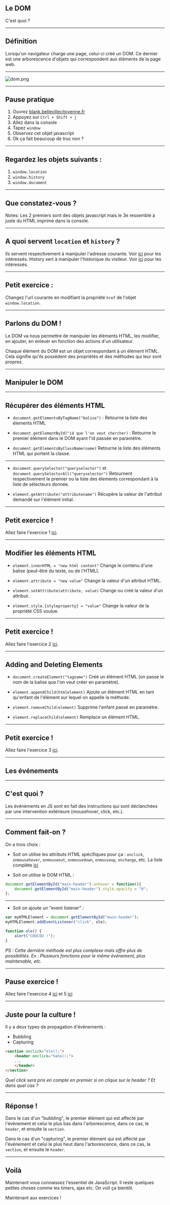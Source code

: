 ## Le DOM

C'est quoi ?


***


## Définition

Lorsqu'un navigateur charge une page, celui-ci créé un DOM. Ce dernier est une arborescence d'objets qui correspondent aux éléments de la page web.


***


![dom.png](dom.png)


***


## Pause pratique

1. Ouvrez [blank.bellevillecitoyenne.fr](http://blank.bellevillecitoyenne.fr)
2. Appuyez sur `Ctrl + Shift + j`
3. Allez dans la console
4. Tapez `window`
5. Observez cet objet javascript
6. Ok ça fait beaucoup de truc non ? <!-- .element: class="fragment" -->



***


## Regardez les objets suivants :

1. `window.location`
2. `window.history`
3. `window.document`


***


## Que constatez-vous ?
Notes: Les 2 premiers sont des objets javascript mais le 3e ressemble à juste du HTML imprimé dans la console.


***


## A quoi servent `location` et `history` ?
Ils servent respectivement à manipuler l'adresse courante. Voir [ici](https://developer.mozilla.org/en-US/docs/Web/API/Window/location) pour les intéressés.
History sert à manipuler l'historique du visiteur. Voir [ici](https://developer.mozilla.org/en-US/docs/Web/API/Window/history) pour les intéressés.


***


## Petit exercice :
Changez l'url courante en modifiant la propriété `href` de l'objet `window.location`.



---



## Parlons du DOM !
Le DOM va nous permettre de manipuler les éléments HTML, les modifier, en ajouter, en enlever en fonction des actions d'un utilisateur.

Chaque élément du DOM est un objet correspondant à un élément HTML. Cela signifie qu'ils possèdent des propriétés et des méthodes qui leur sont propres.



---



## Manipuler le DOM


***


## Récupérer des éléments HTML

* `document.getElementsByTagName("balise")` : Retourne la liste des élements HTML


* `document.getElementById("id que l'on veut chercher)` : Retourne le premier élément dans le DOM ayant l'id passée en paramètre.


* `document.getElementsByClassName(name)` Retourne la liste des éléments HTML qui portent la classe.


***


* `document.querySelector("queryselector")` et `document.querySelectorAll("queryselector")` Retournent respectivement le premier ou la liste des élements correspondant à la liste de sélecteurs donnée.

* `element.getAttribute("attributename")` Récupère la valeur de l'attribut demandé sur l'élément initial.


***


## Petit exercice !

Allez faire l'exercice 1 [ici](https://github.com/blank-project/_blank/tree/master/exercises/javascript/lesson5/exercise1).


***


## Modifier les éléments HTML

* `element.innerHTML = "new html content"` Change le contenu d'une balise (peut-être du texte, ou de l'HTML).

* `element.attribute = "new value"` Change la valeur d'un attribut HTML.

* `element.setAttribute(attribute, value)` Change ou créé la valeur d'un attribut.

* `element.style.{styleproperty} = "value"` Change la valeur de la propriété CSS voulue.


***


## Petit exercice !

Allez faire l'exercice 2 [ici](https://github.com/blank-project/_blank/tree/master/exercises/javascript/lesson5/exercise2).


***


## Adding and Deleting Elements

* `document.createElement("tagname")` Créé un élément HTML (on passe le nom de la balise que l'on veut créer en paramètre).

* `element.appendChild(htmlelement)` Ajoute un élément HTML en tant qu'enfant de l'élément sur lequel on appelle la méthode.

* `element.removeChild(element)` Supprime l'enfant passé en paramètre.

* `element.replaceChild(element)` Remplace un élément HTML.


***


## Petit exercice !

Allez faire l'exercice 3 [ici](https://github.com/blank-project/_blank/tree/master/exercises/javascript/lesson5/exercise3).



---



## Les événements


***


## C'est quoi ?
Les événéments en JS sont en fait des instructions qui sont déclanchées par une intervention extérieure (mousehover, click, etc.).


***


## Comment fait-on ?

On a trois choix :

* Soit on utilise les attributs HTML spécifiques pour ça : `onclick`, `onmousehover`, `onmouseout`, `onmousedown`, `onmouseup`, `onchange`, etc. La liste complète [ici](http://www.w3schools.com/Tags/ref_eventattributes.asp)

* Soit on utilise le DOM HTML :
```js
document.getElementById("main-header").onhover = function(){
    document.getElementById("main-header").style.opacity = "0";
};
```


***


* Soit on ajoute un "event listener" :

```js
var myHTMLElement = document.getElementById("main-header");
myHTMLElement.addEventListener("click", ole);

function ole() {
    alert("COUCOU !");
}
```

*PS : Cette dernière méthode est plus complexe mais offre plus de possibilités. Ex : Plusieurs fonctions pour le même événement, plus maintenable, etc.*


***


## Pause exercice !
Allez faire l'exercice 4 [ici](https://github.com/blank-project/_blank/tree/master/exercises/javascript/lesson5/exercise4) et 5 [ici](https://github.com/blank-project/_blank/tree/master/exercises/javascript/lesson5/exercise5)


***


## Juste pour la culture !
Il y a deux types de propagation d'événements :
* Bubbling
* Capturing

```html
<section onclick="ole();">
    <header onclick="haha();">
    ...
    </header>
</section>
```

*Quel click sera pris en compte en premier si on clique sur le header ? Et dans quel cas ?*


***


## Réponse !
Dans le cas d'un "bubbling", le premier élément qui est affecté par l'événement et celui le plus bas dans l'arborescence, dans ce cas, le `header`, et ensuite la `section`.

Dans le cas d'un "capturing", le premier élément qui est affecté par l'événement et celui le plus heut dans l'arborescence, dans ce cas, la `section`, et ensuite le `header`.


***


## Voilà
Maintenant vous connaissez l'essentiel de JavaScript. Il reste quelques petites choses comme les timers, ajax etc. On voit ça bientôt.

Maintenant aux exercices !
